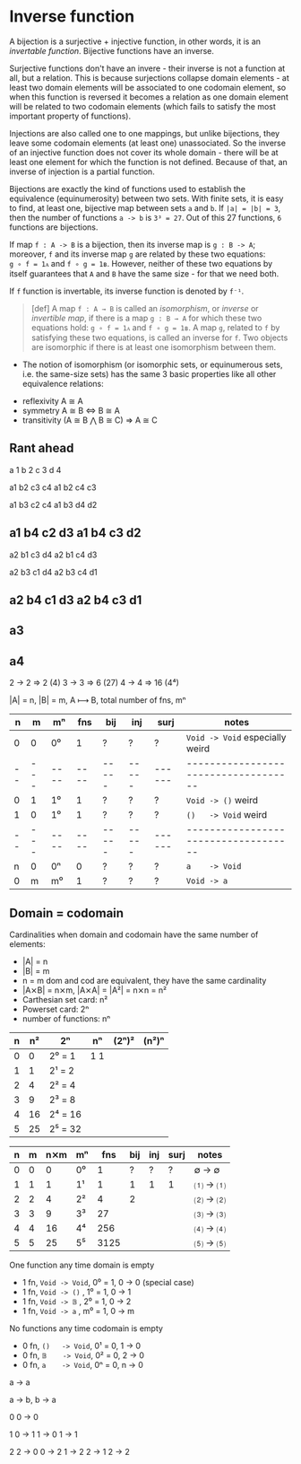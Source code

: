 # Inverse function

A bijection is a surjective + injective function, in other words, it is an *invertable function*. Bijective functions have an inverse.

Surjective functions don't have an invere - their inverse is not a function at all, but a relation. This is because surjections collapse domain elements - at least two domain elements will be associated to one codomain element, so when this function is reversed it becomes a relation as one domain element will be related to two codomain elements (which fails to satisfy the most important property of functions).

Injections are also called one to one mappings, but unlike bijections, they leave some codomain elements (at least one) unassociated. So the inverse of an injective function does not cover its whole domain - there will be at least one element for which the function is not defined. Because of that, an inverse of injection is a partial function.

Bijections are exactly the kind of functions used to establish the equivalence (equinumerosity) between two sets. With finite sets, it is easy to find, at least one, bijective map between sets `a` and `b`. If `|a| = |b| = 3`, then the number of functions `a -> b` is `3³ = 27`. Out of this 27 functions, `6` functions are bijections.

If map `f : A -> B` is a bijection, then its inverse map is `g : B -> A`; moreover, `f` and its inverse map `g` are related by these two equations:   
`g ∘ f = 1ᴀ` and `f ∘ g = 1ʙ`. However, neither of these two equations by itself guarantees that `A` and `B` have the same size - for that we need both.

If `f` function is invertable, its inverse function is denoted by `f⁻¹`.

> [def] A map `f : A → B` is called an *isomorphism*, or *inverse* or *invertible map*, if there is a map `g : B → A` for which these two equations hold: `g ∘ f = 1ᴀ` and `f ∘ g = 1ʙ`. A map `g`, related to `f` by satisfying these two equations, is called an inverse for `f`. Two objects are isomorphic if there is at least one isomorphism between them.

* The notion of isomorphism (or isomorphic sets, or equinumerous sets, i.e. the same-size sets) has the same 3 basic properties like all other equivalence relations:
- reflexivity   A ≅ A
- symmetry      A ≅ B <=> B ≅ A
- transitivity  (A ≅ B ⋀ B ≅ C) => A ≅ C



## Rant ahead

a 1
b 2
c 3
d 4

a1 b2 c3 c4
a1 b2 c4 c3

a1 b3 c2 c4
a1 b3 d4 d2

a1 b4 c2 d3
a1 b4 c3 d2
------------
a2 b1 c3 d4
a2 b1 c4 d3

a2 b3 c1 d4
a2 b3 c4 d1

a2 b4 c1 d3
a2 b4 c3 d1
------------
a3
------------
a4
------------

2 -> 2 => 2  (4)
3 -> 3 => 6  (27)
4 -> 4 => 16 (4⁴)



|A| = n, |B| = m, A ⟼ B, total number of fns, mⁿ

n | m | mⁿ |fns | bij | inj | surj | notes
--|---|----|----|-----|-----|------|------------------------------------
0 | 0 | 0⁰ |   1|  ?  |  ?  |  ?   | `Void -> Void` especially weird
--|---|----|----|-----|-----|------|------------------------------------
0 | 1 | 1⁰ |   1|  ?  |  ?  |  ?   | `Void -> ()`   weird
1 | 0 | 1⁰ |   1|  ?  |  ?  |  ?   | `()   -> Void` weird
--|---|----|----|-----|-----|------|------------------------------------
n | 0 | 0ⁿ |   0|  ?  |  ?  |  ?   | `a    -> Void`
0 | m | m⁰ |   1|  ?  |  ?  |  ?   | `Void -> a`



## Domain = codomain

Cardinalities when domain and codomain have the same number of elements:
- |A| = n
- |B| = m
- n = m dom and cod are equivalent, they have the same cardinality
- |A⨯B| = n⨯m, |A⨯A| = |A²| = n⨯n = n²
- Carthesian set card: n²
- Powerset card: 2ⁿ
- number of functions: nⁿ

n | n² | 2ⁿ      | nⁿ        | (2ⁿ)² | (n²)ⁿ
--|----|---------|-----------|-------|--
0 |  0 | 2⁰ =  1 |1  1
1 |  1 | 2¹ =  2 |
2 |  4 | 2² =  4 |
3 |  9 | 2³ =  8 |
4 | 16 | 2⁴ = 16 |
5 | 25 | 2⁵ = 32 |


n | m |n⨯m| mⁿ |fns | bij | inj | surj | notes
--|---|---|----|----|-----|-----|------|-------------
0 | 0 | 0 | 0⁰ |   1|  ?  |  ?  |  ?   | ∅ -> ∅
1 | 1 | 1 | 1¹ |   1|  1  |  1  |  1   | ⑴ -> ⑴
2 | 2 | 4 | 2² |   4|  2  |     |      | ⑵ -> ⑵
3 | 3 | 9 | 3³ |  27|     |     |      | ⑶ -> ⑶
4 | 4 |16 | 4⁴ | 256|     |     |      | ⑷ -> ⑷
5 | 5 |25 | 5⁵ |3125|     |     |      | ⑸ -> ⑸



One function any time domain is empty
* 1 fn, `Void -> Void`, 0⁰ = 1,   0 → 0 (special case)
* 1 fn, `Void -> ()`  , 1⁰ = 1,   0 → 1
* 1 fn, `Void -> 𝔹`   , 2⁰ = 1,   0 → 2
* 1 fn, `Void -> a`   , m⁰ = 1,   0 → m

No functions any time codomain is empty
* 0 fn, `()   -> Void`, 0¹ = 0,   1 → 0
* 0 fn, `𝔹    -> Void`, 0² = 0,   2 → 0
* 0 fn, `a    -> Void`, 0ⁿ = 0,   n → 0


a -> a

a -> b, b -> a







0
  0 → 0

1
  0 → 1
  1 → 0
  1 → 1

2
  2 → 0
  0 → 2
  1 → 2
  2 → 1
  2 → 2
